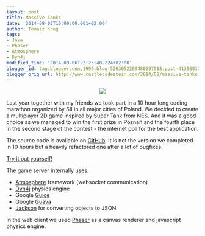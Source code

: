 ```yaml
---
layout: post
title: Massive Tanks
date: '2014-08-03T16:00:00.001+02:00'
author: Tomasz Krug
tags:
- Java
- Phaser
- Atmosphere
- Dyn4j
modified_time: '2014-09-06T22:23:40.224+02:00'
blogger_id: tag:blogger.com,1999:blog-5263052209480207518.post-4139681135351879300
blogger_orig_url: http://www.castlecodestein.com/2014/08/massive-tanks.html
---
```


<div style="text-align: center;"><a href="http://massivetanks.com/client/assets/sprites/logo.png"><img style="display: inline-block;" src="http://massivetanks.com/client/assets/sprites/logo.png" /></a></div> 

Last year together with my friends we took part in a 10 hour long coding marathon organized by SII in all major cities of Poland. We decided to create a multiplayer 2D game inspired by Super Tank from NES. And it was a good choice as we managed to win the first prize in Poznań and the fourth place in the second stage of the contest - the internet poll for the best application.

The source code is available on [GitHub](https://github.com/LetsCoders/MassiveTanks). It is not the version we completed in 10 hours but a heavily refactored one after a lot of bugfixes.

[Try it out yourself!](http://massivetanks.com)

The game server internally uses:
* [Atmosphere](https://github.com/Atmosphere/atmosphere) framework (websocket communication)
* [Dyn4j](http://www.dyn4j.org/) physics engine
* Google [Guice](https://github.com/google/guice)
* Google [Guava](https://github.com/google/guava)
* [Jackson](https://github.com/FasterXML/jackson) for converting objects to JSON.

In the web client we used [Phaser](http://phaser.io/) as a canvas renderer and javascript physics engine. 